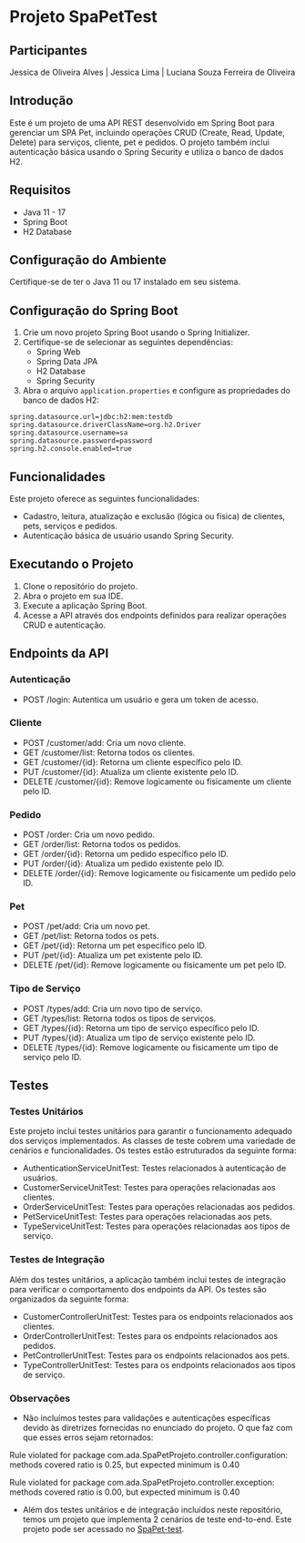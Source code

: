 # Projeto SpaPetTest

## Participantes
Jessica de Oliveira Alves | Jessica Lima | Luciana Souza Ferreira de Oliveira

## Introdução
Este é um projeto de uma API REST desenvolvido em Spring Boot para gerenciar um SPA Pet, incluindo operações CRUD (Create, Read, Update, Delete) para serviços, cliente, pet e pedidos. O projeto também inclui autenticação básica usando o Spring Security e utiliza o banco de dados H2.

## Requisitos
- Java 11 - 17
- Spring Boot
- H2 Database

## Configuração do Ambiente
Certifique-se de ter o Java 11 ou 17 instalado em seu sistema.

## Configuração do Spring Boot
1. Crie um novo projeto Spring Boot usando o Spring Initializer.
2. Certifique-se de selecionar as seguintes dependências:
   - Spring Web
   - Spring Data JPA
   - H2 Database
   - Spring Security
3. Abra o arquivo `application.properties` e configure as propriedades do banco de dados H2:

```properties
spring.datasource.url=jdbc:h2:mem:testdb
spring.datasource.driverClassName=org.h2.Driver
spring.datasource.username=sa
spring.datasource.password=password
spring.h2.console.enabled=true
```

## Funcionalidades
Este projeto oferece as seguintes funcionalidades:
- Cadastro, leitura, atualização e exclusão (lógica ou física) de clientes, pets, serviços e pedidos.
- Autenticação básica de usuário usando Spring Security.

## Executando o Projeto
1. Clone o repositório do projeto.
2. Abra o projeto em sua IDE.
3. Execute a aplicação Spring Boot.
4. Acesse a API através dos endpoints definidos para realizar operações CRUD e autenticação.

## Endpoints da API

### Autenticação
- POST /login: Autentica um usuário e gera um token de acesso.

### Cliente
- POST /customer/add: Cria um novo cliente.
- GET /customer/list: Retorna todos os clientes.
- GET /customer/{id}: Retorna um cliente específico pelo ID.
- PUT /customer/{id}: Atualiza um cliente existente pelo ID.
- DELETE /customer/{id}: Remove logicamente ou fisicamente um cliente pelo ID.

### Pedido
- POST /order: Cria um novo pedido.
- GET /order/list: Retorna todos os pedidos.
- GET /order/{id}: Retorna um pedido específico pelo ID.
- PUT /order/{id}: Atualiza um pedido existente pelo ID.
- DELETE /order/{id}: Remove logicamente ou fisicamente um pedido pelo ID.

### Pet
- POST /pet/add: Cria um novo pet.
- GET /pet/list: Retorna todos os pets.
- GET /pet/{id}: Retorna um pet específico pelo ID.
- PUT /pet/{id}: Atualiza um pet existente pelo ID.
- DELETE /pet/{id}: Remove logicamente ou fisicamente um pet pelo ID.

### Tipo de Serviço
- POST /types/add: Cria um novo tipo de serviço.
- GET /types/list: Retorna todos os tipos de serviços.
- GET /types/{id}: Retorna um tipo de serviço específico pelo ID.
- PUT /types/{id}: Atualiza um tipo de serviço existente pelo ID.
- DELETE /types/{id}: Remove logicamente ou fisicamente um tipo de serviço pelo ID.

## Testes

### Testes Unitários
Este projeto inclui testes unitários para garantir o funcionamento adequado dos serviços implementados. As classes de teste cobrem uma variedade de cenários e funcionalidades. Os testes estão estruturados da seguinte forma:
- AuthenticationServiceUnitTest: Testes relacionados à autenticação de usuários.
- CustomerServiceUnitTest: Testes para operações relacionadas aos clientes.
- OrderServiceUnitTest: Testes para operações relacionadas aos pedidos.
- PetServiceUnitTest: Testes para operações relacionadas aos pets.
- TypeServiceUnitTest: Testes para operações relacionadas aos tipos de serviço.

### Testes de Integração
Além dos testes unitários, a aplicação também inclui testes de integração para verificar o comportamento dos endpoints da API. Os testes são organizados da seguinte forma:
- CustomerControllerUnitTest: Testes para os endpoints relacionados aos clientes.
- OrderControllerUnitTest: Testes para os endpoints relacionados aos pedidos.
- PetControllerUnitTest: Testes para os endpoints relacionados aos pets.
- TypeControllerUnitTest: Testes para os endpoints relacionados aos tipos de serviço.

### Observações
- Não incluímos testes para validações e autenticações específicas devido às diretrizes fornecidas no enunciado do projeto. O que faz com que esses erros sejam retornados:

Rule violated for package com.ada.SpaPetProjeto.controller.configuration: methods covered ratio is 0.25, but expected minimum is 0.40

Rule violated for package com.ada.SpaPetProjeto.controller.exception: methods covered ratio is 0.00, but expected minimum is 0.40

- Além dos testes unitários e de integração incluídos neste repositório, temos um projeto que implementa 2 cenários de teste end-to-end. Este projeto pode ser acessado no [SpaPet-test](https://github.com/Jeeh2/SpaPet-test).


